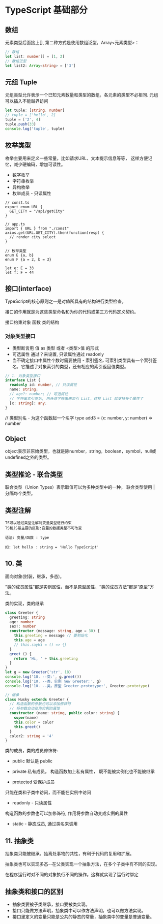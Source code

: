 # TypeScript 基础部分

## 数组
元素类型后面接上[], 第二种方式是使用数组泛型，Array<元素类型>：
```typescript
// 数组
let list: number[] = [1, 2]
// 数组泛型
let list2: Array<string> = ['3']
```

## 元组 Tuple
元组类型允许表示一个已知元素数量和类型的数组，各元素的类型不必相同.
元组可以插入不能越界访问
```typescript
let tuple: [string, number]
// tuple = ['hello', 2]
tuple = ['2', 4]
tuple.push(33)
console.log('tuple', tuple)
```

## 枚举类型

枚举主要用来定义一些常量，比如请求URL、文本提示信息等等，
这样方便记忆，减少硬编码，增加可读性。

- 数字枚举
- 字符串枚举
- 异构枚举
- 枚举成员 - 只读属性

```
// const.ts
export enum URL {
  GET_CITY = "/api/getCity"
}

// app.ts
import { URL } from "./const"
axios.get(URL.GET_CITY).then(function(resp) {
  // render city select
}

// 枚举类型
enum E {a, b}
enum F {a = 2, b = 3}

let e: E = 33
let f: F = 44
```

## 接口(interface)
TypeScript的核心原则之一是对值所具有的结构进行类型检查。

接口的作用就是为这些类型命名和为你的代码或第三方代码定义契约。

接口约束对象 函数 类的结构

### 对象类型接口
- 类型断言用 值 as 类型 或者 <类型>值 的形式
- 可选属性 通过？来设置, 只读属性通过 readonly
- 当不确定接口中属性个数时需要使用 - 索引签名.
可索引类型具有一个索引签名，它描述了对象索引的类型，还有相应的索引返回值类型。


````typescript
// 1. 对象类型接口
interface List {
  readonly id: number, // 只读属性
  name: string;
  // age?: number; // 可选属性
  // 字符串索引签名, 用任意字符串来索引 List，这样 List 就支持多个属性了
  [x: string]: any;
}
````

// 类型别名 - 为这个函数起一个名字
type add3 = (x: number, y: number) => number

## Object
object表示非原始类型，也就是除number，string，boolean，symbol，null或undefined之外的类型。


## 类型推论 - 联合类型

联合类型（Union Types）表示取值可以为多种类型中的一种。
联合类型使用 | 分隔每个类型。

## 类型注解
```
TS可以通过类型注解对变量类型进行约束
TS和JS最主要的区别:变量的数据类型不可改变

语法: 变量/函数 : type

如: let hello : string = 'Hello TypeScript'
```

## 10. 类
面向对象(封装，继承，多态)。

“类的成员属性”都是实例属性，而不是原型属性，“类的成员方法”都是“原型”方法。

类的实现，类的继承
```typescript
class Greeter {
  greeting: string
  age: number
  sex?: number
  constructor (message: string, age = 30) {
    this.greeting = message // 要初始化
    this.age = age
    // this.sayHi = () => {}
  }
  greet () {
    return 'Hi, ' + this.greeting
  }
}
let g = new Greeter('str', 18)
console.log('10. --类:', g.greet())
console.log('10. --类，实例 new Greeter:', g)
console.log('10. --类，原型 Greeter.prototype:', Greeter.prototype)

// 继承
class Husky extends Greeter {
  // 构造函数的参数也可以添加修饰符
  // 将参数自动变为实例的属性
  constructor (name: string, public color: string) {
    super(name)
    this.color = color
    this.greet()
  }
  color2: string = '4'
}
```

类的成员，类的成员修饰符:

- public 默认是 public

- private 私有成员。
构造函数加上私有属性， 既不能被实例化也不能被继承
  
- protected 受保护成员

只能在类和子类中访问，而不能在实例中访问

- readonly - 只读属性

构造函数的参数也可以加修饰符, 作用将参数自动变成实例的属性
  
- static - 静态成员, 通过类名来调用

## 11. 抽象类

抽象类只能被继承。抽离处事物的共性，有利于代码的复用和扩展。

抽象类也可以实现多态--在父类实现一个抽象方法，在多个子类中有不同的实现。

在程序运行时对不同的对象执行不同的操作，这样就实现了运行时绑定

## 抽象类和接口的区别
- 抽象类要被子类继承，接口要被类实现。
- 接口只能做方法声明，抽象类中可以作方法声明，也可以做方法实现。
- 接口里定义的变量只能是公共的静态的常量，抽象类中的变量是普通变量。

